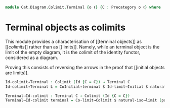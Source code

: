 <!--
```agda
open import Cat.Diagram.Limit.Initial
open import Cat.Diagram.Colimit.Base
open import Cat.Diagram.Limit.Base
open import Cat.Diagram.Terminal
open import Cat.Diagram.Duals
open import Cat.Morphism
open import Cat.Prelude

import Cat.Reasoning as Cat

open make-is-colimit
open Terminal
```
-->

```agda
module Cat.Diagram.Colimit.Terminal {o ℓ} {C : Precategory o ℓ} where
```

# Terminal objects as colimits

This module provides a characterisation of [[terminal objects]] as
[[*colimits*]] rather than as [[limits]]. Namely, while an terminal
object is the limit of the empty diagram, it is the *co*limit of the
identity functor, considered as a diagram.

Proving this consists of reversing the arrows in the proof that [[initial
objects are limits]].

```agda
Id-colimit→Terminal : Colimit (Id {C = C}) → Terminal C
Id-colimit→Terminal L = CoInitial→terminal $ Id-limit→Initial $ natural-iso→limit (path→iso Id^op≡Id) $ Colimit→Co-limit L

Terminal→Id-colimit : Terminal C → Colimit (Id {C = C})
Terminal→Id-colimit terminal = Co-limit→Colimit $ natural-iso→limit (path→iso (sym Id^op≡Id)) $ Initial→Id-limit $ Terminal→Coinitial terminal
```
